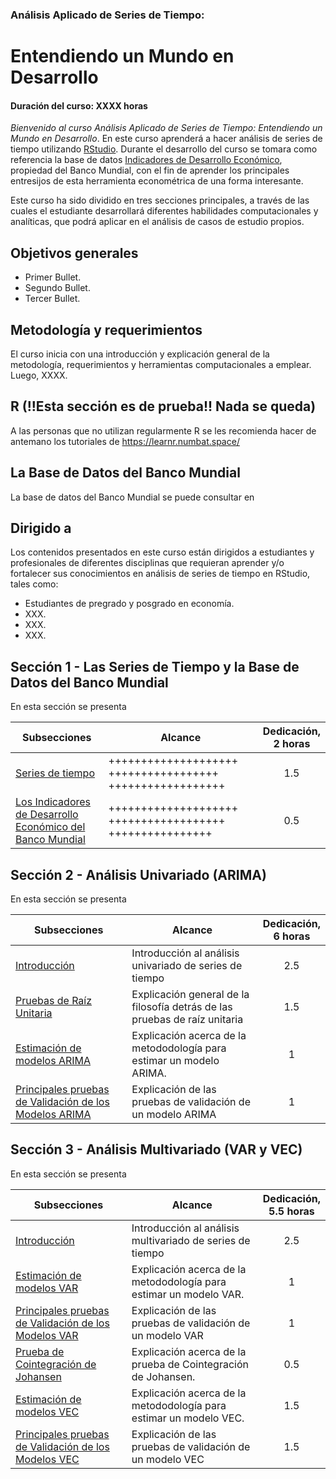 ### Análisis Aplicado de Series de Tiempo: 
# Entendiendo un Mundo en Desarrollo
#### Duración del curso: XXXX horas
_Bienvenido al curso Análisis Aplicado de Series de Tiempo: Entendiendo un Mundo en Desarrollo_. En este curso aprenderá a hacer análisis de series de tiempo utilizando [RStudio](https://posit.co/download/rstudio-desktop/). Durante el desarrollo del curso se tomara como referencia la base de datos [Indicadores de Desarrollo Económico](https://databank.bancomundial.org/reports.aspx?source=world-development-indicators), propiedad del Banco Mundial, con el fin de aprender los principales entresijos de esta herramienta econométrica de una forma interesante.

Este curso ha sido dividido en tres secciones principales, a través de las cuales el estudiante desarrollará diferentes habilidades computacionales y analíticas, que podrá aplicar en el análisis de casos de estudio propios.

## Objetivos generales

* Primer Bullet.
* Segundo Bullet.
* Tercer Bullet.

## Metodología y requerimientos

El curso inicia con una introducción y explicación general de la metodología, requerimientos y herramientas computacionales a emplear. Luego, XXXX.

## R (!!Esta sección es de prueba!! Nada se queda)
A las personas que no utilizan regularmente R se les recomienda hacer de antemano los tutoriales de https://learnr.numbat.space/

## La Base de Datos del Banco Mundial 
La base de datos del Banco Mundial se puede consultar en 

## Dirigido a

Los contenidos presentados en este curso están dirigidos a estudiantes y profesionales de diferentes disciplinas que requieran aprender y/o fortalecer sus conocimientos en análisis de series de tiempo en RStudio, tales como:

* Estudiantes de pregrado y posgrado en economía.
* XXX.
* XXX. 
* XXX.

## Sección 1 - Las Series de Tiempo y la Base de Datos del Banco Mundial

En esta sección se presenta 

| Subsecciones                                                                                        | Alcance                                                                                                        | Dedicación,<br> 2 horas  | 
|-----------------------------------------------------------------------------------------------------|----------------------------------------------------------------------------------------------------------------|:-------------------------:|
| [Series de tiempo](Seccion01/Seccion01_01)                                                          | ++++++++++++++++++++ +++++++++++++++++ ++++++++++++++++++                                                       |             1.5           | 
| [Los Indicadores de Desarrollo Económico del Banco Mundial](Seccion01/Seccion02_01)                 | ++++++++++++++++++++ ++++++++++++++++++ ++++++++++++++++                                                        |             0.5           | 
## Sección 2 - Análisis Univariado (ARIMA)

En esta sección se presenta 

| Subsecciones                                                                                        | Alcance                                                                                                        | Dedicación,<br> 6 horas  | 
|-----------------------------------------------------------------------------------------------------|----------------------------------------------------------------------------------------------------------------|:-------------------------:|
| [Introducción](Seccion01/Seccion01_01)                                                              | Introducción al análisis univariado de series de tiempo                                                        |             2.5           | 
| [Pruebas de Raíz Unitaria](Seccion01/Seccion02_01)                                                  | Explicación general de la filosofía detrás de las pruebas de raíz unitaria                                     |             1.5           | 
| [Estimación de modelos ARIMA](Section01/Requirement)                                                | Explicación acerca de la metododología para estimar un modelo ARIMA.                                           |              1            | 
| [Principales pruebas de Validación de los Modelos ARIMA](Section01/CaseStudy)                       | Explicación de las pruebas de validación de un modelo ARIMA                                                    |              1            | 


## Sección 3 - Análisis Multivariado (VAR y VEC)

En esta sección se presenta 

| Subsecciones                                                                                        | Alcance                                                                                                        | Dedicación,<br>5.5 horas  | 
|-----------------------------------------------------------------------------------------------------|----------------------------------------------------------------------------------------------------------------|:-------------------------:|
| [Introducción](Seccion01/Seccion01_01)                                                              | Introducción al análisis multivariado de series de tiempo                                                      |             2.5           | 
| [Estimación de modelos VAR](Section01/Requirement)                                                  | Explicación acerca de la metododología para estimar un modelo VAR.                                             |              1            | 
| [Principales pruebas de Validación de los Modelos VAR](Section01/CaseStudy)                         | Explicación de las pruebas de validación de un modelo VAR                                                      |              1            | 
| [Prueba de Cointegración de Johansen](Section01/Requirement)                                        | Explicación acerca de la prueba de Cointegración de Johansen.                                                  |             0.5           | 
| [Estimación de modelos VEC](Section01/Requirement)                                                  | Explicación acerca de la metododología para estimar un modelo VEC.                                             |             1.5           | 
| [Principales pruebas de Validación de los Modelos VEC](Section01/CaseStudy)                         | Explicación de las pruebas de validación de un modelo VEC                                                      |             1.5           | 
